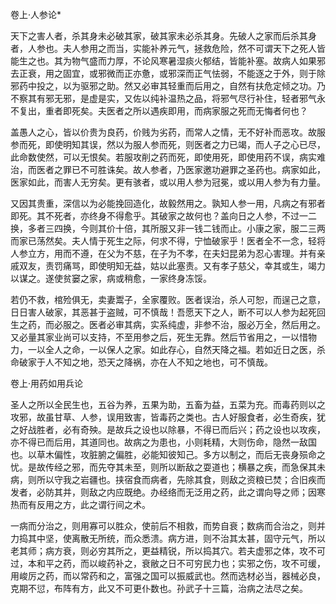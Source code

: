 卷上·人参论*

天下之害人者，杀其身未必破其家，破其家未必杀其身。先破人之家而后杀其身者，人参也。夫人参用之而当，实能补养元气，拯救危险，然不可谓天下之死人皆能生之也。其为物气盛而力厚，不论风寒暑湿痰火郁结，皆能补塞。故病人如果邪去正衰，用之固宜，或邪微而正亦惫，或邪深而正气怯弱，不能逐之于外，则于除邪药中投之，以为驱邪之助。然又必审其轻重而后用之，自然有扶危定倾之功。乃不察其有邪无邪，是虚是实，又佐以纯补温热之品，将邪气尽行补住，轻者邪气永不复出，重者即死矣。夫医者之所以遇疾即用，而病家服之死而无悔者何也？

盖愚人之心，皆以价贵为良药，价贱为劣药，而常人之情，无不好补而恶攻。故服参而死，即使明知其误，然以为服人参而死，则医者之力已竭，而人子之心已尽，此命数使然，可以无恨矣。若服攻削之药而死，即使用死，即使用药不误，病实难治，而医者之罪已不可胜诛矣。故人参者，乃医家邀功避罪之圣药也。病家如此，医家如此，而害人无穷矣。更有骇者，或以用人参为冠冕，或以用人参为有力量。

又因其贵重，深信以为必能挽回造化，故毅然用之。孰知人参一用，凡病之有邪者即死。其不死者，亦终身不得愈乎。其破家之故何也？盖向日之人参，不过一二换，多者三四换，今则其价十倍，其所服又非一钱二钱而止。小康之家，服二三两而家已荡然矣。夫人情于死生之际，何求不得，宁恤破家乎！医者全不一念，轻将人参立方，用而不遵，在父为不慈，在子为不孝，在夫妇昆弟为忍心害理。并有亲戚双友，责罚痛骂，即使明知无益，姑以此塞责。又有孝子慈父，幸其或生，竭力以谋之。遂使贫窭之家，病或稍愈，一家终身冻馁。

若仍不救，棺殓俱无，卖妻鬻子，全家覆败。医者误治，杀人可恕，而逞己之意，日日害人破家，其恶甚于盗贼，可不慎哉！吾愿天下之人，断不可以人参为起死回生之药，而必服之。医者必审其病，实系纯虚，非参不治，服必万全，然后用之。又必量其家业尚可以支持，不至用参之后，死生无靠。然后节省用之，一以惜物力，一以全人之命，一以保人之家。如此存心，自然天降之福。若如近日之医，杀命破家于人不知之地，恐天之降祸，亦在人不知之地也，可不慎哉。

卷上·用药如用兵论

圣人之所以全民生也，五谷为养，五果为助，五畜为益，五菜为充。而毒药则以之攻邪，故虽甘草、人参，误用致害，皆毒药之类也。古人好服食者，必生奇疾，犹之好战胜者，必有奇殃。是故兵之设也以除暴，不得已而后兴；药之设也以攻疾，亦不得已而后用，其道同也。故病之为患也，小则耗精，大则伤命，隐然一敌国也。以草木偏性，攻脏腑之偏胜，必能知彼知己。多方以制之，而后无丧身殒命之忧。是故传经之邪，而先夺其未至，则所以断敌之耍道也；横暴之疾，而急保其未病，则所以守我之岩疆也。挟宿食而病者，先除其食，则敌之资粮已焚；合旧疾而发者，必防其并，则敌之内应既绝。办经络而无泛用之药，此之谓向导之师；因寒热而有反用之方，此之谓行间之术。

一病而分治之，则用寡可以胜众，使前后不相救，而势自衰；数病而合治之，则并力捣其中坚，使离散无所统，而众悉溃。病方进，则不治其太甚，固守元气，所以老其师；病方衰，则必穷其所之，更益精锐，所以捣其穴。若夫虚邪之体，攻不可过，本和平之药，而以峻药补之，衰敝之日不可穷民力也；实邪之伤，攻不可缓，用峻厉之药，而以常药和之，富强之国可以振威武也。然而选材必当，器械必良，克期不愆，布阵有方，此又不可更仆数也。孙武子十三篇，治病之法尽之矣。


